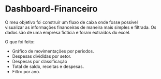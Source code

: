 # Dashboard-Financeiro

  O meu objetivo foi construir um fluxo de caixa onde fosse possível visualizar as informações financeiras de maneira mais simples e filtrada. Os dados são de uma empresa fictícia e foram extraídos do excel.

O que foi feito:
- Gráfico de movimentações por períodos.
- Despesas divididas por setor.
- Despesas por classificação
- Total de saldo, receitas e despesas.
- Filtro por ano.

